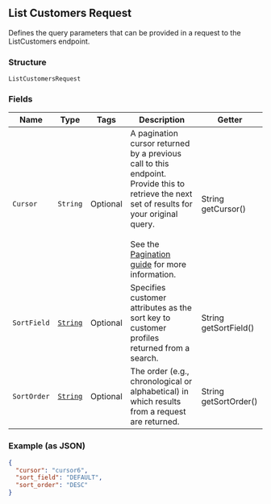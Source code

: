 ## List Customers Request

Defines the query parameters that can be provided in a request to the
ListCustomers endpoint.

### Structure

`ListCustomersRequest`

### Fields

| Name | Type | Tags | Description | Getter |
|  --- | --- | --- | --- | --- |
| `Cursor` | `String` | Optional | A pagination cursor returned by a previous call to this endpoint.<br>Provide this to retrieve the next set of results for your original query.<br><br>See the [Pagination guide](https://developer.squareup.com/docs/working-with-apis/pagination) for more information. | String getCursor() |
| `SortField` | [`String`](/doc/models/customer-sort-field.md) | Optional | Specifies customer attributes as the sort key to customer profiles returned from a search. | String getSortField() |
| `SortOrder` | [`String`](/doc/models/sort-order.md) | Optional | The order (e.g., chronological or alphabetical) in which results from a request are returned. | String getSortOrder() |

### Example (as JSON)

```json
{
  "cursor": "cursor6",
  "sort_field": "DEFAULT",
  "sort_order": "DESC"
}
```

